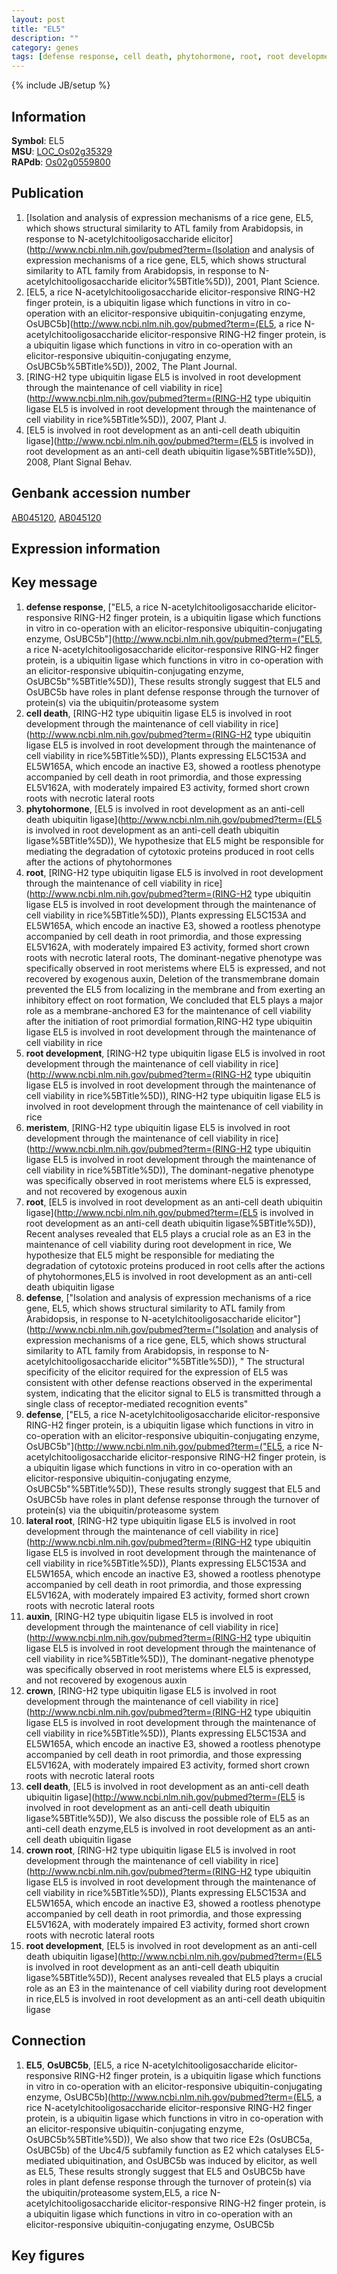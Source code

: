 ```yaml
---
layout: post
title: "EL5"
description: ""
category: genes
tags: [defense response, cell death, phytohormone, root, root development, meristem, defense, lateral root, auxin, crown, crown root]
---
```

{% include JB/setup %}

## Information
__Symbol__: EL5  
__MSU__: [LOC_Os02g35329](http://rice.plantbiology.msu.edu/cgi-bin/ORF_infopage.cgi?orf=LOC_Os02g35329)  
__RAPdb__: [Os02g0559800](http://rapdb.dna.affrc.go.jp/viewer/gbrowse_details/irgsp1?name=Os02g0559800)  

## Publication
1. [Isolation and analysis of expression mechanisms of a rice gene, EL5, which shows structural similarity to ATL family from Arabidopsis, in response to N-acetylchitooligosaccharide elicitor](http://www.ncbi.nlm.nih.gov/pubmed?term=(Isolation and analysis of expression mechanisms of a rice gene, EL5, which shows structural similarity to ATL family from Arabidopsis, in response to N-acetylchitooligosaccharide elicitor%5BTitle%5D)), 2001, Plant Science.
2. [EL5, a rice N-acetylchitooligosaccharide elicitor-responsive RING-H2 finger protein, is a ubiquitin ligase which functions in vitro in co-operation with an elicitor-responsive ubiquitin-conjugating enzyme, OsUBC5b](http://www.ncbi.nlm.nih.gov/pubmed?term=(EL5, a rice N-acetylchitooligosaccharide elicitor-responsive RING-H2 finger protein, is a ubiquitin ligase which functions in vitro in co-operation with an elicitor-responsive ubiquitin-conjugating enzyme, OsUBC5b%5BTitle%5D)), 2002, The Plant Journal.
3. [RING-H2 type ubiquitin ligase EL5 is involved in root development through the maintenance of cell viability in rice](http://www.ncbi.nlm.nih.gov/pubmed?term=(RING-H2 type ubiquitin ligase EL5 is involved in root development through the maintenance of cell viability in rice%5BTitle%5D)), 2007, Plant J.
4. [EL5 is involved in root development as an anti-cell death ubiquitin ligase](http://www.ncbi.nlm.nih.gov/pubmed?term=(EL5 is involved in root development as an anti-cell death ubiquitin ligase%5BTitle%5D)), 2008, Plant Signal Behav.

## Genbank accession number
[AB045120](http://www.ncbi.nlm.nih.gov/nuccore/AB045120), [AB045120](http://www.ncbi.nlm.nih.gov/nuccore/AB045120)

## Expression information

## Key message
1. __defense response__, ["EL5, a rice N-acetylchitooligosaccharide elicitor-responsive RING-H2 finger protein, is a ubiquitin ligase which functions in vitro in co-operation with an elicitor-responsive ubiquitin-conjugating enzyme, OsUBC5b"](http://www.ncbi.nlm.nih.gov/pubmed?term=("EL5, a rice N-acetylchitooligosaccharide elicitor-responsive RING-H2 finger protein, is a ubiquitin ligase which functions in vitro in co-operation with an elicitor-responsive ubiquitin-conjugating enzyme, OsUBC5b"%5BTitle%5D)),  These results strongly suggest that EL5 and OsUBC5b have roles in plant defense response through the turnover of protein(s) via the ubiquitin/proteasome system
2. __cell death__, [RING-H2 type ubiquitin ligase EL5 is involved in root development through the maintenance of cell viability in rice](http://www.ncbi.nlm.nih.gov/pubmed?term=(RING-H2 type ubiquitin ligase EL5 is involved in root development through the maintenance of cell viability in rice%5BTitle%5D)),  Plants expressing EL5C153A and EL5W165A, which encode an inactive E3, showed a rootless phenotype accompanied by cell death in root primordia, and those expressing EL5V162A, with moderately impaired E3 activity, formed short crown roots with necrotic lateral roots
3. __phytohormone__, [EL5 is involved in root development as an anti-cell death ubiquitin ligase](http://www.ncbi.nlm.nih.gov/pubmed?term=(EL5 is involved in root development as an anti-cell death ubiquitin ligase%5BTitle%5D)),  We hypothesize that EL5 might be responsible for mediating the degradation of cytotoxic proteins produced in root cells after the actions of phytohormones
4. __root__, [RING-H2 type ubiquitin ligase EL5 is involved in root development through the maintenance of cell viability in rice](http://www.ncbi.nlm.nih.gov/pubmed?term=(RING-H2 type ubiquitin ligase EL5 is involved in root development through the maintenance of cell viability in rice%5BTitle%5D)),  Plants expressing EL5C153A and EL5W165A, which encode an inactive E3, showed a rootless phenotype accompanied by cell death in root primordia, and those expressing EL5V162A, with moderately impaired E3 activity, formed short crown roots with necrotic lateral roots, The dominant-negative phenotype was specifically observed in root meristems where EL5 is expressed, and not recovered by exogenous auxin, Deletion of the transmembrane domain prevented the EL5 from localizing in the membrane and from exerting an inhibitory effect on root formation, We concluded that EL5 plays a major role as a membrane-anchored E3 for the maintenance of cell viability after the initiation of root primordial formation,RING-H2 type ubiquitin ligase EL5 is involved in root development through the maintenance of cell viability in rice
5. __root development__, [RING-H2 type ubiquitin ligase EL5 is involved in root development through the maintenance of cell viability in rice](http://www.ncbi.nlm.nih.gov/pubmed?term=(RING-H2 type ubiquitin ligase EL5 is involved in root development through the maintenance of cell viability in rice%5BTitle%5D)), RING-H2 type ubiquitin ligase EL5 is involved in root development through the maintenance of cell viability in rice
6. __meristem__, [RING-H2 type ubiquitin ligase EL5 is involved in root development through the maintenance of cell viability in rice](http://www.ncbi.nlm.nih.gov/pubmed?term=(RING-H2 type ubiquitin ligase EL5 is involved in root development through the maintenance of cell viability in rice%5BTitle%5D)),  The dominant-negative phenotype was specifically observed in root meristems where EL5 is expressed, and not recovered by exogenous auxin
7. __root__, [EL5 is involved in root development as an anti-cell death ubiquitin ligase](http://www.ncbi.nlm.nih.gov/pubmed?term=(EL5 is involved in root development as an anti-cell death ubiquitin ligase%5BTitle%5D)),  Recent analyses revealed that EL5 plays a crucial role as an E3 in the maintenance of cell viability during root development in rice, We hypothesize that EL5 might be responsible for mediating the degradation of cytotoxic proteins produced in root cells after the actions of phytohormones,EL5 is involved in root development as an anti-cell death ubiquitin ligase
8. __defense__, ["Isolation and analysis of expression mechanisms of a rice gene, EL5, which shows structural similarity to ATL family from Arabidopsis, in response to N-acetylchitooligosaccharide elicitor"](http://www.ncbi.nlm.nih.gov/pubmed?term=("Isolation and analysis of expression mechanisms of a rice gene, EL5, which shows structural similarity to ATL family from Arabidopsis, in response to N-acetylchitooligosaccharide elicitor"%5BTitle%5D)), " The structural specificity of the elicitor required for the expression of EL5 was consistent with other defense reactions observed in the experimental system, indicating that the elicitor signal to EL5 is transmitted through a single class of receptor-mediated recognition events"
9. __defense__, ["EL5, a rice N-acetylchitooligosaccharide elicitor-responsive RING-H2 finger protein, is a ubiquitin ligase which functions in vitro in co-operation with an elicitor-responsive ubiquitin-conjugating enzyme, OsUBC5b"](http://www.ncbi.nlm.nih.gov/pubmed?term=("EL5, a rice N-acetylchitooligosaccharide elicitor-responsive RING-H2 finger protein, is a ubiquitin ligase which functions in vitro in co-operation with an elicitor-responsive ubiquitin-conjugating enzyme, OsUBC5b"%5BTitle%5D)),  These results strongly suggest that EL5 and OsUBC5b have roles in plant defense response through the turnover of protein(s) via the ubiquitin/proteasome system
10. __lateral root__, [RING-H2 type ubiquitin ligase EL5 is involved in root development through the maintenance of cell viability in rice](http://www.ncbi.nlm.nih.gov/pubmed?term=(RING-H2 type ubiquitin ligase EL5 is involved in root development through the maintenance of cell viability in rice%5BTitle%5D)),  Plants expressing EL5C153A and EL5W165A, which encode an inactive E3, showed a rootless phenotype accompanied by cell death in root primordia, and those expressing EL5V162A, with moderately impaired E3 activity, formed short crown roots with necrotic lateral roots
11. __auxin__, [RING-H2 type ubiquitin ligase EL5 is involved in root development through the maintenance of cell viability in rice](http://www.ncbi.nlm.nih.gov/pubmed?term=(RING-H2 type ubiquitin ligase EL5 is involved in root development through the maintenance of cell viability in rice%5BTitle%5D)),  The dominant-negative phenotype was specifically observed in root meristems where EL5 is expressed, and not recovered by exogenous auxin
12. __crown__, [RING-H2 type ubiquitin ligase EL5 is involved in root development through the maintenance of cell viability in rice](http://www.ncbi.nlm.nih.gov/pubmed?term=(RING-H2 type ubiquitin ligase EL5 is involved in root development through the maintenance of cell viability in rice%5BTitle%5D)),  Plants expressing EL5C153A and EL5W165A, which encode an inactive E3, showed a rootless phenotype accompanied by cell death in root primordia, and those expressing EL5V162A, with moderately impaired E3 activity, formed short crown roots with necrotic lateral roots
13. __cell death__, [EL5 is involved in root development as an anti-cell death ubiquitin ligase](http://www.ncbi.nlm.nih.gov/pubmed?term=(EL5 is involved in root development as an anti-cell death ubiquitin ligase%5BTitle%5D)),  We also discuss the possible role of EL5 as an anti-cell death enzyme,EL5 is involved in root development as an anti-cell death ubiquitin ligase
14. __crown root__, [RING-H2 type ubiquitin ligase EL5 is involved in root development through the maintenance of cell viability in rice](http://www.ncbi.nlm.nih.gov/pubmed?term=(RING-H2 type ubiquitin ligase EL5 is involved in root development through the maintenance of cell viability in rice%5BTitle%5D)),  Plants expressing EL5C153A and EL5W165A, which encode an inactive E3, showed a rootless phenotype accompanied by cell death in root primordia, and those expressing EL5V162A, with moderately impaired E3 activity, formed short crown roots with necrotic lateral roots
15. __root development__, [EL5 is involved in root development as an anti-cell death ubiquitin ligase](http://www.ncbi.nlm.nih.gov/pubmed?term=(EL5 is involved in root development as an anti-cell death ubiquitin ligase%5BTitle%5D)),  Recent analyses revealed that EL5 plays a crucial role as an E3 in the maintenance of cell viability during root development in rice,EL5 is involved in root development as an anti-cell death ubiquitin ligase

## Connection
1. __EL5__, __OsUBC5b__, [EL5, a rice N-acetylchitooligosaccharide elicitor-responsive RING-H2 finger protein, is a ubiquitin ligase which functions in vitro in co-operation with an elicitor-responsive ubiquitin-conjugating enzyme, OsUBC5b](http://www.ncbi.nlm.nih.gov/pubmed?term=(EL5, a rice N-acetylchitooligosaccharide elicitor-responsive RING-H2 finger protein, is a ubiquitin ligase which functions in vitro in co-operation with an elicitor-responsive ubiquitin-conjugating enzyme, OsUBC5b%5BTitle%5D)),  We also show that two rice E2s (OsUBC5a, OsUBC5b) of the Ubc4/5 subfamily function as E2 which catalyses EL5-mediated ubiquitination, and OsUBC5b was induced by elicitor, as well as EL5, These results strongly suggest that EL5 and OsUBC5b have roles in plant defense response through the turnover of protein(s) via the ubiquitin/proteasome system,EL5, a rice N-acetylchitooligosaccharide elicitor-responsive RING-H2 finger protein, is a ubiquitin ligase which functions in vitro in co-operation with an elicitor-responsive ubiquitin-conjugating enzyme, OsUBC5b

## Key figures


